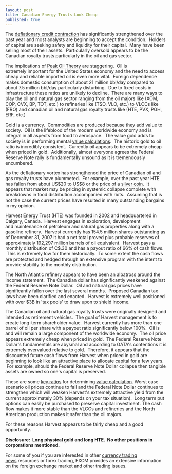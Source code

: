 ```yaml
---
layout: post
title: Canadian Energy Trusts Look Cheap
published: true
---
```

<p>The <a href="http://www.runtogold.com/2008/02/first-snowfall-of-kondratieff-winter/" target="_blank">deflationary credit contraction</a> has significantly strengthened over the past year and most analysts are beginning to accept the condition.  Holders of capital are seeking safety and liquidity for their capital.  Many have been selling most of their assets.  Particularly oversold appears to be the Canadian royalty trusts particularly in the oil and gas sector.</p>
<p>The implications of <a href="http://www.runtogold.com/2006/09/peak-oil-theory/" target="_blank">Peak Oil Theory</a> are staggering.  Oil is extremely important for the United States economy and the need to access cheap and reliable imported oil is even more vital.  Foreign dependence makes domestic consumption of about 21 million bbl/day compared to about 7.5 million bbl/day particularly disturbing.  Due to fixed costs in infrastructure these ratios are unlikely to decline.  There are many ways to play the oil and natural gas sector ranging from the oil majors like (XOM, COP, CVX, BP, TOT, etc.) to refineries like (TSO, VLO, etc.) to VLCCs like (FRO) and canadian oil and natural gas royalty trusts like (HTE, PVX, PGH, ERF, etc.)</p>
<p>Gold is a currency.  Commodities are produced because they add value to society.  Oil is the lifeblood of the modern worldwide economy and is integral in all aspects from food to aerospace.  The value gold adds to society is in performing mental <a href="http://www.runtogold.com/2008/08/value-calculation/" target="_blank">value calculations</a>.  The historic gold to oil ratio is incredibly consistent.  Currently oil appears to be extremely cheap when priced in gold.  Additionally, almost everyone agrees the Federal Reserve Note rally is fundamentally unsound as it is tremendously encumbered.</p>
<p>As the deflationary vortex has strengthened the price of Canadian oil and gas royalty trusts have plummeted.  For example, over the past year HTE has fallen from about US$20 to US$8 or the price of a <a title="silver coins" href="http://www.runtogold.com/gainesvillecoins" target="_blank">silver coin</a>.  It appears that market may be pricing in systemic collapse complete with breakdowns in food distribution accompanied with riots.  Assuming that is not the case the current prices have resulted in many outstanding bargains in my opinion.</p>
<p>Harvest Energy Trust (HTE) was founded in 2002 and headquartered in Calgary, Canada.  Harvest engages in exploration, development and maintenance of petroleum and natural gas properties along with a gasoline refinery.  Harvest currently has 154.5 million shares outstanding as of December 31, 2007 it had a net total proved plus probable reserves of approximately 192,297 million barrels of oil equivalent.  Harvest pays a monthly distribution of C$.30 and has a payout ratio of 66% of cash flows.  This is extremely low for them historically.  To some extent the cash flows are protected and hedged through an extensive program with the intent to provide stability to the monthly distribution.</p>
<p>The North Atlantic refinery appears to have been an albatross around the income statement.  The Canadian dollar has significantly weakened against the Federal Reserve Note Dollar.  Oil and natural gas prices have significantly fallen over the last several months.  Proposed Canadian tax laws have been clarified and enacted.  Harvest is extremely well positioned with over $3B in 'tax pools' to draw upon to shield income.</p>
<p>The Canadian oil and natural gas royalty trusts were originally designed and intended as retirement vehicles.  The goal of Harvest management is to create long-term shareholder value.  Harvest currently has more than one barrel of oil per share with a payout ratio significantly below 100%.  Oil is and will remain a large component of the worldwide economy.  The oil price appears extremely cheap when priced in gold.  The Federal Reserve Note Dollar's fundamentals are abysmal and according to GATA's contentions it is extremely overvalued relative to gold.  Therefore, it appears that the discounted future cash flows from Harvest when priced in gold are beginning to look like an attractive place to allocate capital for a few years.  For example, should the Federal Reserve Note Dollar collapse then tangible assets are owned so one's capital is preserved.</p>
<p>These are some <a href="http://www.runtogold.com/key-ratios/" target="_blank">key ratios</a> for determining <a href="http://www.runtogold.com/2008/08/value-calculation/" target="_blank">value calculation</a>. Worst case scenario oil prices continue to fall and the Federal Note Dollar continues to strengthen which will weaken Harvest's extremely attractive yield from the current approximately 30% (depends on your tax situation).  Long term put options can easily be purchased to preserve capital investment. The cash flow makes it more stable than the VLCCs and refineries and the North American production makes it safer than the oil majors.</p>
<p>For these reasons Harvest appears to be fairly cheap and a good opportunity.</p>
<p><strong>Disclosure:  Long physical gold and long HTE.  No other positions in corporations mentioned.</strong></p>
<p>For some of you if you are interested in other <a title="currency trading news" href="http://www.fxcm.co.uk/" target="_blank">currency trading news</a> resources or forex trading, FXCM provides an extensive information on the foreign exchange market and other trading issues.</p>
